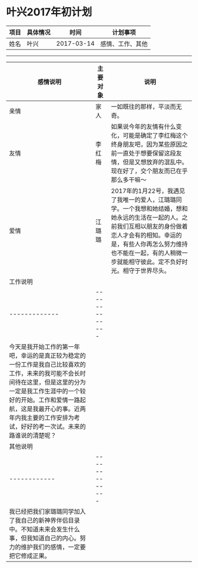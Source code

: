 # 叶兴2017年初计划
|项目   |具体情况   |时间|计划事项|
| ------------ | ------------ |----------|----------|
|姓名   |叶兴   |2017-03-14|感情、工作、其他|
---
|感情说明|主要对象|说明|
|-----------|-------------|------------|
|亲情|家人|一如既往的那样，平淡而无奇。|
|友情|李红梅|如果说今年的友情有什么变化，可能是确定了李红梅这个终身朋友吧，因为某些原因之前一直处于想要保留这段友情，但是又想放弃的混乱中。现在好了，交个朋友而已在乎那么多干嘛～|
|爱情|江璐璐|2017年的1月22号，我遇见了我唯一的爱人，江璐璐同学。一个我想和她结婚，想和她永远的生活在一起的人。之前我们互相以朋友的身份做着恋人才会有的相知。幸运的是，有些人你再怎么努力维持也不能在一起，有的人稍微一步就能相守彼此。定不负好时光。相守于世界尽头。|
|工作说明|
|-------------|-------------|
|今天是我开始工作的第一年吧，幸运的是真正较为稳定的一份工作是我自己比较喜欢的工作，未来的我可能不会长时间待在这里，但是这里的分为一定是我工作生涯中的一个较好的开始。工作和爱情一路起航，这是我最开心的事。近两年内我主要的工作安排为考试，好好的考一次试。未来的路谁说的清楚呢？|
|其他说明|
|------------|-------------|
|我已经把我们家璐璐同学加入了我自己的新神界伴侣目录中。不知道未来会发生什么事，但我知道自己的内心。努力的维护我们的感情，一定要把它修成正果。|

